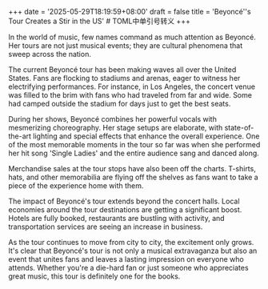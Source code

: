 +++
date = '2025-05-29T18:19:59+08:00'
draft = false
title = 'Beyoncé''s Tour Creates a Stir in the US' # TOML中单引号转义
+++

In the world of music, few names command as much attention as Beyoncé. Her tours are not just musical events; they are cultural phenomena that sweep across the nation.

The current Beyoncé tour has been making waves all over the United States. Fans are flocking to stadiums and arenas, eager to witness her electrifying performances. For instance, in Los Angeles, the concert venue was filled to the brim with fans who had traveled from far and wide. Some had camped outside the stadium for days just to get the best seats.

During her shows, Beyoncé combines her powerful vocals with mesmerizing choreography. Her stage setups are elaborate, with state-of-the-art lighting and special effects that enhance the overall experience. One of the most memorable moments in the tour so far was when she performed her hit song 'Single Ladies' and the entire audience sang and danced along.

Merchandise sales at the tour stops have also been off the charts. T-shirts, hats, and other memorabilia are flying off the shelves as fans want to take a piece of the experience home with them.

The impact of Beyoncé's tour extends beyond the concert halls. Local economies around the tour destinations are getting a significant boost. Hotels are fully booked, restaurants are bustling with activity, and transportation services are seeing an increase in business.

As the tour continues to move from city to city, the excitement only grows. It's clear that Beyoncé's tour is not only a musical extravaganza but also an event that unites fans and leaves a lasting impression on everyone who attends. Whether you're a die-hard fan or just someone who appreciates great music, this tour is definitely one for the books.